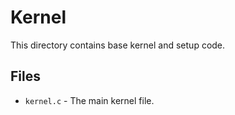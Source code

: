 # Kernel
This directory contains base kernel and setup code.

## Files
- `kernel.c` - The main kernel file.
